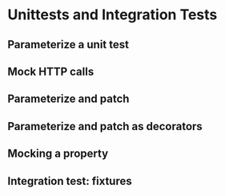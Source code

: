 # Unittests and Integration Tests

## Parameterize a unit test
## Mock HTTP calls
##  Parameterize and patch
## Parameterize and patch as decorators
## Mocking a property
## Integration test: fixtures